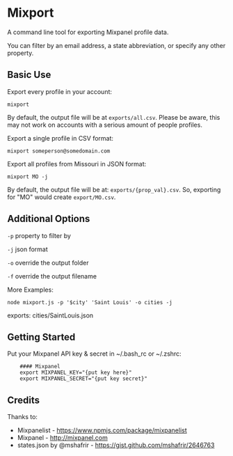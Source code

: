 # Mixport

A command line tool for exporting Mixpanel profile data.

You can filter by an email address, a state abbreviation, or specify any other property.

## Basic Use

Export every profile in your account:

```
mixport
```

By default, the output file will be at `exports/all.csv`. Please be aware, this may not work on accounts with a serious amount of people profiles.

Export a single profile in CSV format:

```
mixport someperson@somedomain.com
```

Export all profiles from Missouri in JSON format:

```
mixport MO -j
```

By default, the output file will be at: `exports/{prop_val}.csv`. So, exporting for "MO" would create `export/MO.csv`.

## Additional Options

`-p` property to filter by

`-j` json format

`-o` override the output folder

`-f` override the output filename

More Examples:

`node mixport.js -p '$city' 'Saint Louis' -o cities -j`

exports: cities/SaintLouis.json

## Getting Started

Put your Mixpanel API key & secret in ~/.bash_rc or ~/.zshrc:

        #### Mixpanel
        export MIXPANEL_KEY="{put key here}"
        export MIXPANEL_SECRET="{put key secret}"

## Credits

Thanks to:

- Mixpanelist - https://www.npmjs.com/package/mixpanelist
- Mixpanel - http://mixpanel.com
- states.json by @mshafrir - https://gist.github.com/mshafrir/2646763